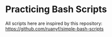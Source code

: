 # Practicing Bash Scripts

All scripts here are inspired by this repository: https://github.com/ruanyf/simple-bash-scripts

